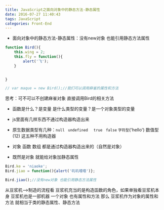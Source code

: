 ```yaml
---
title: JavaScript之面向对象中的静态方法-静态属性
date: 2016-07-27 11:40:43
tags: JavaScript
categories: Front-End
---
```


- 面向对象中的静态方法-静态属性：没有new对象 也能引用静态方法属性


```javascript
function Bird(){
	this.wing = 2;
	this.fly = function(){
		alert('飞');
	}

	
}

// var maque = new Bird();//我们可以调用麻雀的属性和方法
```
<!--more-->
思考：可不可以不创建麻雀对象 直接调用Bird的相关方法

- 函数是什么？是变量 是什么类型的变量？是一个对象类型的变量
- js里面有几样东西不通过构造器构造出来
- 原生数据类型有几种：`null ` `undefined ` ` true` ` false`  `字符型`('hello') 数值型(12) 这五种不用构造器
- 对象 函数 数组 都是通过构造器构造出来的（自然是对象）


- 既然是对象 就能给对象加静态属性

```javascript
Bird.ke = 'niaoke';
Bird.jiao = function(){alert('叽叽喳喳')};

Bird.jiao();//没有new对象 也能引用静态方法属性
```

从豆浆机-->制造的流程看 豆浆机充当的是构造函数的角色，如果单独看豆浆机本身 豆浆机也是一部机器 一个对象 也有属性和方法 那么 豆浆机作为对象的属性和方法 就相当于类的静态属性、静态方法
